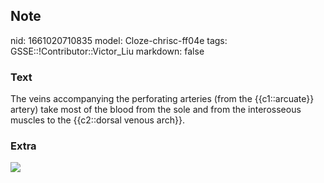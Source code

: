 ## Note
nid: 1661020710835
model: Cloze-chrisc-ff04e
tags: GSSE::!Contributor::Victor_Liu
markdown: false

### Text
The veins accompanying the perforating arteries (from the {{c1::arcuate}} artery) take most of the blood from the sole and from the interosseous muscles to the {{c2::dorsal venous arch}}.

### Extra
<img src="paste-ee12e2dc9d5aba2774037442de559845b6696adf.jpg">
